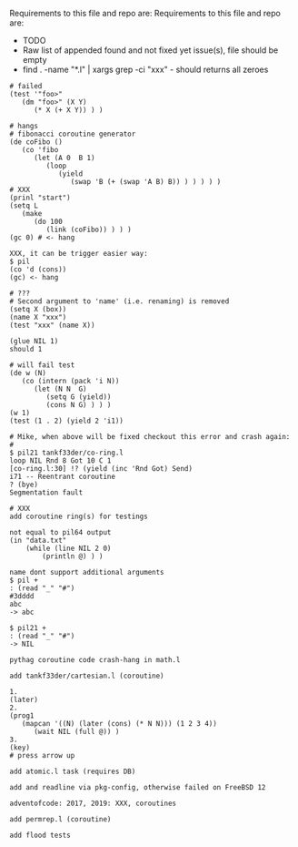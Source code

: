 
Requirements to this file and repo are:
Requirements to this file and repo are:
* TODO
* Raw list of appended found and not fixed yet issue(s), file should be empty
* find . -name "*.l" | xargs grep -ci "xxx" - should returns all zeroes

```
# failed
(test '"foo>"
   (dm "foo>" (X Y)
      (* X (+ X Y)) ) )
```

```
# hangs
# fibonacci coroutine generator
(de coFibo ()
   (co 'fibo
      (let (A 0  B 1)
         (loop
            (yield
               (swap 'B (+ (swap 'A B) B)) ) ) ) ) )
# XXX
(prinl "start")
(setq L
   (make
      (do 100
         (link (coFibo)) ) ) )
(gc 0) # <- hang

XXX, it can be trigger easier way:
$ pil
(co 'd (cons))
(gc) <- hang
```

```
# ???
# Second argument to 'name' (i.e. renaming) is removed
(setq X (box))
(name X "xxx")
(test "xxx" (name X))
```

```
(glue NIL 1)
should 1
```

```
# will fail test
(de w (N)
   (co (intern (pack 'i N))
      (let (N N  G)
         (setq G (yield))
         (cons N G) ) ) )
(w 1)
(test (1 . 2) (yield 2 'i1))

# Mike, when above will be fixed checkout this error and crash again:
#
$ pil21 tankf33der/co-ring.l
loop NIL Rnd 8 Got 10 C 1
[co-ring.l:30] !? (yield (inc 'Rnd Got) Send)
i71 -- Reentrant coroutine
? (bye)
Segmentation fault
```

```
# XXX
add coroutine ring(s) for testings
```

```
not equal to pil64 output
(in "data.txt"
    (while (line NIL 2 0)
        (println @) ) )
```

```
name dont support additional arguments
$ pil +
: (read "_" "#")
#3dddd
abc
-> abc

$ pil21 +
: (read "_" "#")
-> NIL
```

```
pythag coroutine code crash-hang in math.l
```

```
add tankf33der/cartesian.l (coroutine)
```

```
1.
(later)
2.
(prog1
   (mapcan '((N) (later (cons) (* N N))) (1 2 3 4))
      (wait NIL (full @)) )
3.
(key)
# press arrow up
```

```
add atomic.l task (requires DB)
```

```
add and readline via pkg-config, otherwise failed on FreeBSD 12
```

```
adventofcode: 2017, 2019: XXX, coroutines
```

```
add permrep.l (coroutine)
```

```
add flood tests
```
